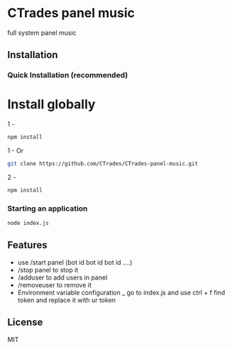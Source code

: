 # CTrades panel music

full system panel music

## Installation

### Quick Installation (recommended)

 # Install globally
1 -
```bash
npm install
```

1 - Or 
```bash
git clone https://github.com/CTrades/CTrades-panel-music.git
```

2 -

```bash
npm install
```


### Starting an application

```bash
node index.js
```

## Features

- use /start panel (bot id bot id bot id ....)
- /stop panel to stop it
- /adduser to add users in panel
- /removeuser to remove it
- Environment variable configuration
_ go to index.js and use ctrl + f find token and replace it with ur token 


## License

MIT
